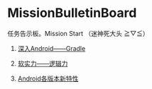 # MissionBulletinBoard
任务告示板。Mission Start （迷神死大头 ≧▽≦）

1. [深入Android——Gradle](1.%20Gradle/MissionStart.md)

2. [软实力——逻辑力](2.%20Logical)

3. [Android各版本新特性](3.%20New%20Feature/MissionStart.md)
